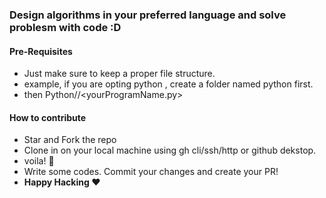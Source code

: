 ### Design algorithms in your preferred language and solve problesm with code :D

#### Pre-Requisites

- Just make sure to keep a proper file structure.
- example, if you are opting python , create a folder named python first.
- then Python/<yourProgrammeNameFolder>/<yourProgramName.py>

#### How to contribute

- Star and Fork the repo
- Clone in on your local machine using gh cli/ssh/http or github dekstop.
- voila! 🥳
- Write some codes. Commit your changes and create your PR!
- **Happy Hacking ❤**

